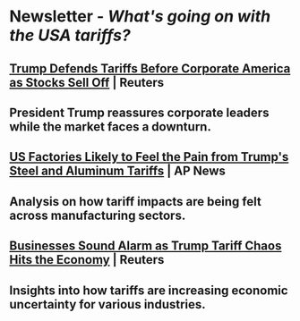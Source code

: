   # Newsletter - *What's going on with the USA tariffs?*
  
  ## [Trump Defends Tariffs Before Corporate America as Stocks Sell Off](https://www.reuters.com/world/us/trump-meets-corporate-america-economic-fears-nip-stocks-2025-03-11/?utm_source=chatgpt.com) | Reuters
  President Trump reassures corporate leaders while the market faces a downturn.
  ---
  
  ## [US Factories Likely to Feel the Pain from Trump's Steel and Aluminum Tariffs](https://apnews.com/article/578826747acad6802c291b97ee66ee91?utm_source=chatgpt.com) | AP News
  Analysis on how tariff impacts are being felt across manufacturing sectors.
  ---
  
  ## [Businesses Sound Alarm as Trump Tariff Chaos Hits the Economy](https://www.reuters.com/business/businesses-sound-alarm-trump-tariffs-prompt-consumers-cut-spending-2025-03-11/?utm_source=chatgpt.com) | Reuters
  Insights into how tariffs are increasing economic uncertainty for various industries.
  ---
